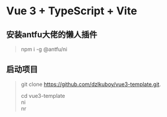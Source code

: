 # Vue 3 + TypeScript + Vite



## 安装antfu大佬的懒人插件
> npm i -g @antfu/ni


## 启动项目
> git clone https://github.com/dzlkuboy/vue3-template.git. 
>   
> cd vue3-template   
> ni  
> nr  
